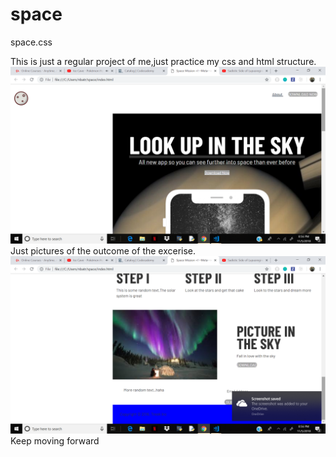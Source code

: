 # space
space.css

This is just a regular project of me,just practice my css and html structure.
![](images/shot.png)
Just pictures of the outcome  of the excerise.
![](images/screen.png)
Keep moving forward
